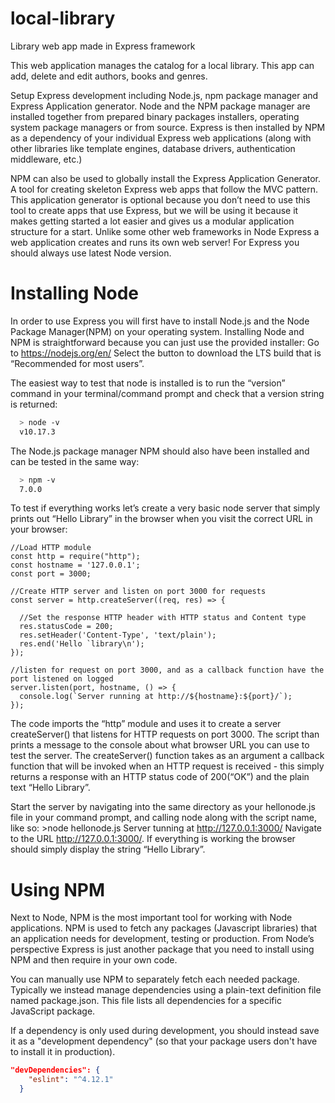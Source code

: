 # local-library
Library web app made in Express framework

This web application manages the catalog for a local library.
This app can add, delete and edit authors, books and genres.


Setup Express development including Node.js, npm package manager and Express Application generator.
Node and the NPM package manager are installed together from prepared binary packages installers, operating system package managers or from source.
Express is then installed by NPM as a dependency of your individual Express web applications (along with other libraries like template engines, database drivers, authentication middleware, etc.)

NPM can also be used to globally install the Express Application Generator.
A tool for creating skeleton Express web apps that follow the MVC pattern. 
This application generator is optional because you don’t need to use this tool to create apps that use Express, but we will be using it because it makes getting started a lot easier and gives us a modular application structure for a start.
Unlike some other web frameworks in Node Express a web application creates and runs its own web server!
For Express you should always use latest Node version.


# Installing Node

In order to use Express you will first have to install Node.js and the Node Package Manager(NPM) on your operating system.
Installing Node and NPM is straightforward because you can just use the provided installer:
Go to https://nodejs.org/en/
Select the button to download the LTS build that is “Recommended for most users”.

The easiest way to test that node is installed is to run the “version” command in your terminal/command prompt and check that a version string is returned:
```bash
  > node -v
  v10.17.3
```
The Node.js package manager NPM should also have been installed and can be tested in the same way:
  ```bash
	> npm -v
	7.0.0
  ```
To test if everything works let’s create a very basic node server that simply prints out “Hello Library” in the browser when you visit the correct URL in your browser:
```node
//Load HTTP module
const http = require("http");
const hostname = '127.0.0.1';
const port = 3000;

//Create HTTP server and listen on port 3000 for requests
const server = http.createServer((req, res) => {

  //Set the response HTTP header with HTTP status and Content type
  res.statusCode = 200;
  res.setHeader('Content-Type', 'text/plain');
  res.end('Hello `library\n');
});

//listen for request on port 3000, and as a callback function have the port listened on logged
server.listen(port, hostname, () => {
  console.log(`Server running at http://${hostname}:${port}/`);
});
```
The code imports the “http” module and uses it to create a server createServer() that listens for HTTP requests on port 3000. The script than prints a message to the console about what browser URL you can use to test the server.
The createServer() function takes as an argument a callback function that will be invoked when an HTTP request is received - this simply returns a response with an HTTP status code of 200(“OK”) and the plain text “Hello Library”.

Start the server by navigating into the same directory as your hellonode.js file in your command prompt, and calling node along with the script name, like so:
	>node hellonode.js
	Server tunning at http://127.0.0.1:3000/
Navigate to the URL  http://127.0.0.1:3000/. If everything is working the browser should simply display the string “Hello Library”.

# Using NPM

Next to Node, NPM is the most important tool for working with Node applications. NPM is used to fetch any packages (Javascript libraries) that an application needs for development, testing or production. 
From Node’s perspective Express is just another package that you need to install using NPM and then require in your own code.

You can manually use NPM to separately fetch each needed package. Typically we instead manage dependencies using a plain-text definition file named package.json. This file lists all dependencies for a specific JavaScript package.

If a dependency is only used during development, you should instead save it as a "development dependency" (so that your package users don't have to install it in production).
```json
"devDependencies": {
    "eslint": "^4.12.1"
  }
```
